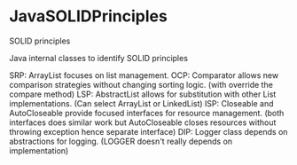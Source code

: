 # JavaSOLIDPrinciples
SOLID principles




Java internal classes to identify SOLID principles

SRP: ArrayList focuses on list management.
OCP: Comparator allows new comparison strategies without changing sorting logic. (with override the compare method)
LSP: AbstractList allows for substitution with other List implementations. (Can select ArrayList or LinkedList)
ISP: Closeable and AutoCloseable provide focused interfaces for resource management. (both interfaces does similar work but AutoCloseable closes resources without throwing exception hence separate interface)
DIP: Logger class depends on abstractions for logging. (LOGGER doesn't really depends on implementation)